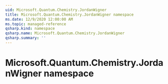 ```yaml
---
uid: Microsoft.Quantum.Chemistry.JordanWigner
title: Microsoft.Quantum.Chemistry.JordanWigner namespace
ms.date: 12/9/2020 12:00:00 AM
ms.topic: managed-reference
qsharp.kind: namespace
qsharp.name: Microsoft.Quantum.Chemistry.JordanWigner
qsharp.summary: ''
---
```


# Microsoft.Quantum.Chemistry.JordanWigner namespace



